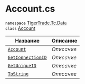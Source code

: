 
# Account.cs
`namespace` [TigerTrade.Tc](../../../TigerTrade.Tc.md).[Data](../../../TigerTrade.Tc/Data.md)  
    `class` [Account](../Account.cs.md)

| Название | Описание |
| --- | --- |
| [`Account`](./Методы/Account.md) | *Описание* |
| [`GetConnectionID`](./Методы/GetConnectionID.md) | *Описание* |
| [`GetUniqueID`](./Методы/GetUniqueID.md) | *Описание* |
| [`ToString`](./Методы/ToString.md) | *Описание* |
